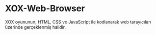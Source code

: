 # XOX-Web-Browser

XOX oyununun, HTML, CSS ve JavaScript ile kodlanarak web tarayıcıları üzerinde gerçeklenmiş halidir.
